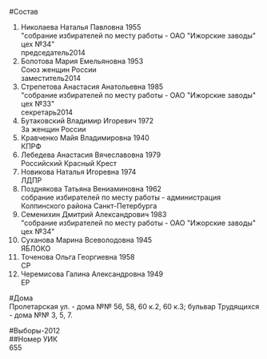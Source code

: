#Состав  
1. Николаева Наталья Павловна 1955  
    "собрание избирателей по месту работы - ОАО "Ижорские заводы" цех №34"  
    председатель2014  
2. Болотова Мария Емельяновна 1953  
    Союз женщин России  
    заместитель2014  
3. Стрепетова Анастасия Анатольевна 1985  
    "собрание избирателей по месту работы - ОАО "Ижорские заводы" цех №33"  
    секретарь2014  
4. Бутаковский Владимир Игоревич 1972  
    За женщин России  
5. Кравченко Майя Владимировна 1940  
    КПРФ  
6. Лебедева Анастасия Вячеславовна 1979  
    Российский Красный Крест  
7. Новикова Наталья Игоревна 1974  
    ЛДПР  
8. Позднякова Татьяна Вениаминовна 1962  
    собрание избирателей по месту работы - администрация Колпинского района Санкт-Петербурга  
9. Семенихин Дмитрий Александрович 1983  
    "собрание избирателей по месту работы - ОАО "Ижорские заводы" цех №34"  
10. Суханова Марина Всеволодовна 1945  
    ЯБЛОКО  
11. Точенова Ольга Георгиевна 1958  
    СР  
12. Черемисова Галина Александровна 1949  
    ЕР  

#Дома  
Пролетарская ул. - дома №№ 56, 58, 60 к.2, 60 к.З; бульвар Трудящихся - дома №№ 3, 5, 7.  
  
#Выборы-2012  
##Номер УИК  
655  
